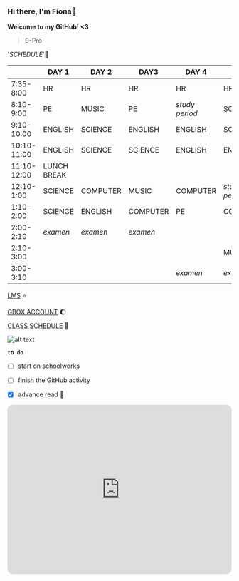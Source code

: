 
### Hi there, I'm Fiona:tulip:
**Welcome to my GitHub! <3**

 >9-Pro

'*SCHEDULE*'🎀

|         |DAY 1| DAY 2| DAY3 | DAY 4| DAY 5| 
|---------|-----|------|------|------|------|
|7:35-8:00|  HR | HR   |  HR  |  HR  |  HR  |
|8:10-9:00|  PE |MUSIC |PE    |*study period*|SCIENCE|
|9:10-10:00|ENGLISH|SCIENCE|ENGLISH|ENGLISH|SCIENCE|
|10:10-11:00|ENGLISH|SCIENCE|SCIENCE|ENGLISH|ENGLISH|
|11:10-12:00|LUNCH BREAK|
|12:10-1:00|SCIENCE|COMPUTER|MUSIC|COMPUTER|*study period*|
|1:10-2:00|SCIENCE|ENGLISH|COMPUTER|PE|COMPUTER|
|2:00-2:10|*examen*|*examen*|*examen*| |   |
|2:10-3:00|||||MUSIC|
|3:00-3:10||||*examen*|*examen*|

[LMS](https://jhsportal.adnu.edu.ph) :star:

[GBOX ACCOUNT](https://mail.google.com/mail/u/0/#inbox) :moon:

[CLASS SCHEDULE](https://docs.google.com/spreadsheets/d/1StSO-4w4YGMcVNkV_uAYCMGAZ_i5rjrXj7O_jBaCrQA/edit#gid=0) :calendar:

![alt text](https://i.pinimg.com/originals/e4/80/db/e480db51e2b35802ed8a0a93ea104cc8.jpg)

**`to do`**

- [ ] start on schoolworks
- [ ] finish the GitHub activity
- [x] advance read :book:


<iframe style="border-radius:12px" src="https://open.spotify.com/embed/playlist/3UD3fV4qL3QWy4RGDcFEQX?utm_source=generator" width="100%" height="380" frameBorder="0" allowfullscreen="" allow="autoplay; clipboard-write; encrypted-media; fullscreen; picture-in-picture" loading="lazy"></iframe>


